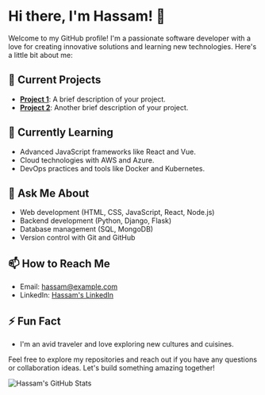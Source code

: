 # Hi there, I'm Hassam! 👋

Welcome to my GitHub profile! I'm a passionate software developer with a love for creating innovative solutions and learning new technologies. Here's a little bit about me:

## 🔭 Current Projects
- **[Project 1](https://github.com/hassam-here/project1)**: A brief description of your project.
- **[Project 2](https://github.com/hassam-here/project2)**: Another brief description of your project.

## 🌱 Currently Learning
- Advanced JavaScript frameworks like React and Vue.
- Cloud technologies with AWS and Azure.
- DevOps practices and tools like Docker and Kubernetes.

## 💬 Ask Me About
- Web development (HTML, CSS, JavaScript, React, Node.js)
- Backend development (Python, Django, Flask)
- Database management (SQL, MongoDB)
- Version control with Git and GitHub

## 📫 How to Reach Me
- Email: [hassam@example.com](mailto:hassam@example.com)
- LinkedIn: [Hassam's LinkedIn](https://www.linkedin.com/in/hassam-here)

## ⚡ Fun Fact
- I'm an avid traveler and love exploring new cultures and cuisines.

Feel free to explore my repositories and reach out if you have any questions or collaboration ideas. Let's build something amazing together!

![Hassam's GitHub Stats](https://github-readme-stats.vercel.app/api?username=hassam-here&show_icons=true&theme=radical)
